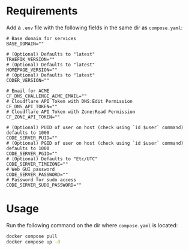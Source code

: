 # Requirements
Add a `.env` file with the following fields in the same dir as `compose.yaml`:
```.env
# Base domain for services
BASE_DOMAIN=""

# (Optional) Defaults to "latest"
TRAEFIK_VERSION=""
# (Optional) Defaults to "latest"
HOMEPAGE_VERSION=""
# (Optional) Defaults to "latest"
CODER_VERSION=""

# Email for ACME
CF_DNS_CHALLENGE_ACME_EMAIL=""
# Cloudflare API Token with DNS:Edit Permission
CF_DNS_API_TOKEN=""
# Cloudflare API Token with Zone:Read Permission
CF_ZONE_API_TOKEN=""

# (Optional) PUID of user on host (check using `id $user` command) defaults to 1000
CODE_SERVER_PUID=""
# (Optional) PGID of user on host (check using `id $user` command) defaults to 1000
CODE_SERVER_PGID=""
# (Optional) Defaults to "Etc/UTC"
CODE_SERVER_TIMEZONE=""
# Web GUI password
CODE_SERVER_PASSWORD=""
# Password for sudo access
CODE_SERVER_SUDO_PASSWORD=""
```

# Usage
Run the following command on the dir where `compose.yaml` is located:
```bash
docker compose pull
docker compose up -d
```
